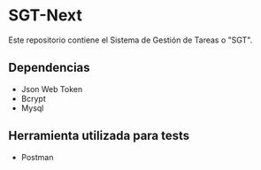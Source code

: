 # SGT-Next
Este repositorio contiene el Sistema de Gestión de Tareas o "SGT".

## Dependencias
- Json Web Token
- Bcrypt
- Mysql

## Herramienta utilizada para tests

- Postman
